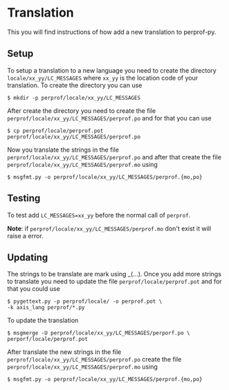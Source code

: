 Translation
===========

This you will find instructions of how add a new translation to perprof-py.

Setup
-----

To setup a translation to a new language you need to create the directory
`locale/xx_yy/LC_MESSAGES` where `xx_yy` is the location code of your
translation. To create the directory you can use

    $ mkdir -p perprof/locale/xx_yy/LC_MESSAGES

After create the directory you need to create the file
`perprof/locale/xx_yy/LC_MESSAGES/perprof.po` and for that you can use

    $ cp perprof/locale/perprof.pot perprof/locale/xx_yy/LC_MESSAGES/perprof.po

Now you translate the strings in the file
`perprof/locale/xx_yy/LC_MESSAGES/perprof.po` and after that create the file
`perprof/locale/xx_yy/LC_MESSAGES/perprof.mo` using

    $ msgfmt.py -o perprof/locale/xx_yy/LC_MESSAGES/perprof.{mo,po}

Testing
-------

To test add `LC_MESSAGES=xx_yy` before the normal call of `perprof`.

**Note**: if `perprof/locale/xx_yy/LC_MESSAGES/perprof.mo` don't exist it will
raise a error.

Updating
--------

The strings to be translate are mark using _(...). Once you add more strings to
translate you need to update the file `perprof/locale/perprof.pot` and for that you
could use

    $ pygettext.py -p perprof/locale/ -o perprof.pot \
    -k axis_lang perprof/*.py

To update the translation

    $ msgmerge -U perprof/locale/xx_yy/LC_MESSAGES/perporf.po \
    perporf/locale/perprof.pot

After translate the new strings in the file
`perprof/locale/xx_yy/LC_MESSAGES/perprof.po` create the file
`perprof/locale/xx_yy/LC_MESSAGES/perprof.mo` using

    $ msgfmt.py -o perprof/locale/xx_yy/LC_MESSAGES/perprof.{mo,po}
